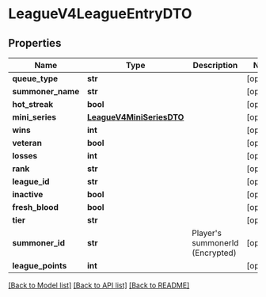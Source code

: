 # LeagueV4LeagueEntryDTO

## Properties
Name | Type | Description | Notes
------------ | ------------- | ------------- | -------------
**queue_type** | **str** |  | [optional] 
**summoner_name** | **str** |  | [optional] 
**hot_streak** | **bool** |  | [optional] 
**mini_series** | [**LeagueV4MiniSeriesDTO**](LeagueV4MiniSeriesDTO.md) |  | [optional] 
**wins** | **int** |  | [optional] 
**veteran** | **bool** |  | [optional] 
**losses** | **int** |  | [optional] 
**rank** | **str** |  | [optional] 
**league_id** | **str** |  | [optional] 
**inactive** | **bool** |  | [optional] 
**fresh_blood** | **bool** |  | [optional] 
**tier** | **str** |  | [optional] 
**summoner_id** | **str** | Player&#39;s summonerId (Encrypted) | [optional] 
**league_points** | **int** |  | [optional] 

[[Back to Model list]](../README.md#documentation-for-models) [[Back to API list]](../README.md#documentation-for-api-endpoints) [[Back to README]](../README.md)


